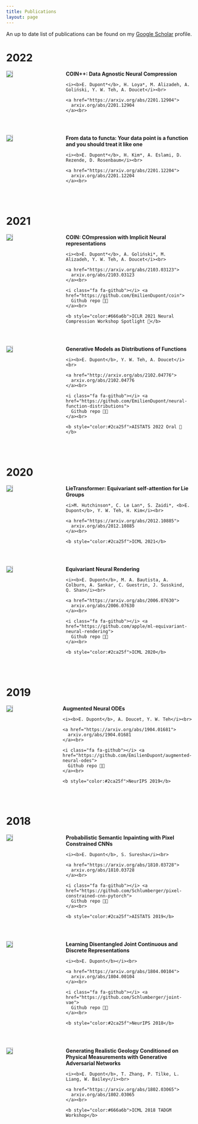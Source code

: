 ```yaml
---
title: Publications
layout: page
---
```


An up to date list of publications can be found on my [Google Scholar](https://scholar.google.com/citations?user=IY5WyIEAAAAJ&hl=en) profile.


# 2022

<div style="display:flex;">

  <div style="flex:1; padding-right:5%">
    <img src="{{ site.url }}/imgs/paper-icons/coinpp.png" style="align:left; border: 1px solid #d3d3d3; border-style: outset;">
  </div>

  <div style="flex:2.5;">
    <b style="font-size: 100%;">COIN++: Data Agnostic Neural Compression</b><br>

    <i><b>E. Dupont*</b>, H. Loya*, M. Alizadeh, A. Goliński, Y. W. Teh, A. Doucet</i><br>

    <a href="https://arxiv.org/abs/2201.12904">
      arxiv.org/abs/2201.12904
    </a><br>
  </div>
</div>

&nbsp;


<div style="display:flex;">

  <div style="flex:1; padding-right:5%">
    <img src="{{ site.url }}/imgs/paper-icons/functa.png" style="align:left; border: 1px solid #d3d3d3; border-style: outset;">
  </div>

  <div style="flex:2.5;">
    <b style="font-size: 100%;">From data to functa: Your data point is a function and you should treat it like one</b><br>

    <i><b>E. Dupont*</b>, H. Kim*, A. Eslami, D. Rezende, D. Rosenbaum</i><br>

    <a href="https://arxiv.org/abs/2201.12204">
      arxiv.org/abs/2201.12204
    </a><br>
  </div>
</div>

&nbsp;


# 2021

<div style="display:flex;">

  <div style="flex:1; padding-right:5%">
    <img src="{{ site.url }}/imgs/paper-icons/coin.png" style="align:left; border: 1px solid #d3d3d3; border-style: outset;">
  </div>

  <div style="flex:2.5;">
    <b style="font-size: 100%;">COIN: COmpression with Implicit Neural representations</b><br>

    <i><b>E. Dupont*</b>, A. Goliński*, M. Alizadeh, Y. W. Teh, A. Doucet</i><br>

    <a href="https://arxiv.org/abs/2103.03123">
      arxiv.org/abs/2103.03123
    </a><br>

    <i class="fa fa-github"></i> <a href="https://github.com/EmilienDupont/coin">
      Github repo 👩‍💻
    </a><br>

    <b style="color:#666a6b">ICLR 2021 Neural Compression Workshop Spotlight 🎉</b>
  </div>
</div>

&nbsp;


<div style="display:flex;">

  <div style="flex:1; padding-right:5%">
    <img src="{{ site.url }}/imgs/paper-icons/nfd.png" style="align:left; border: 1px solid #d3d3d3; border-style: outset;">
  </div>

  <div style="flex:2.5;">
    <b style="font-size: 100%;">Generative Models as Distributions of Functions</b><br>

    <i><b>E. Dupont</b>, Y. W. Teh, A. Doucet</i><br>

    <a href="http://arxiv.org/abs/2102.04776">
      arxiv.org/abs/2102.04776
    </a><br>

    <i class="fa fa-github"></i> <a href="https://github.com/EmilienDupont/neural-function-distributions">
      Github repo 👩‍💻
    </a><br>

    <b style="color:#2ca25f">AISTATS 2022 Oral 🌟</b>
  </div>
</div>

&nbsp;


# 2020

<div style="display:flex;">

  <div style="flex:1; padding-right:5%">
    <img src="{{ site.url }}/imgs/paper-icons/lietransformer.png" style="align:left; border: 1px solid #d3d3d3; border-style: outset;">
  </div>

  <div style="flex:2.5;">
    <b style="font-size: 100%;">LieTransformer: Equivariant self-attention for Lie Groups</b><br>

    <i>M. Hutchinson*, C. Le Lan*, S. Zaidi*, <b>E. Dupont</b>, Y. W. Teh, H. Kim</i><br>

    <a href="https://arxiv.org/abs/2012.10885">
      arxiv.org/abs/2012.10885
    </a><br>

    <b style="color:#2ca25f">ICML 2021</b>
  </div>
</div>

&nbsp;


<div style="display:flex;">

  <div style="flex:1; padding-right:5%">
    <img src="{{ site.url }}/imgs/paper-icons/enr.png" style="align:left; border: 1px solid #d3d3d3; border-style: outset;">
  </div>

  <div style="flex:2.5;">
    <b style="font-size: 100%;">Equivariant Neural Rendering</b><br>

    <i><b>E. Dupont</b>, M. A. Bautista, A. Colburn, A. Sankar, C. Guestrin, J. Susskind, Q. Shan</i><br>

    <a href="https://arxiv.org/abs/2006.07630">
      arxiv.org/abs/2006.07630
    </a><br>

    <i class="fa fa-github"></i> <a href="https://github.com/apple/ml-equivariant-neural-rendering">
      Github repo 👩‍💻
    </a><br>

    <b style="color:#2ca25f">ICML 2020</b>
  </div>
</div>

&nbsp;


# 2019

<div style="display:flex;">

  <div style="flex:1; padding-right:5%">
    <img src="{{ site.url }}/imgs/paper-icons/anode.png" style="align:left; border: 1px solid #d3d3d3; border-style: outset;">
  </div>

  <div style="flex:2.5;">
    <b style="font-size: 100%;">Augmented Neural ODEs</b><br>

    <i><b>E. Dupont</b>, A. Doucet, Y. W. Teh</i><br>

    <a href="https://arxiv.org/abs/1904.01681">
      arxiv.org/abs/1904.01681
    </a><br>

    <i class="fa fa-github"></i> <a href="https://github.com/EmilienDupont/augmented-neural-odes">
      Github repo 👩‍💻
    </a><br>

    <b style="color:#2ca25f">NeurIPS 2019</b>
  </div>
</div>

&nbsp;


# 2018

<div style="display:flex;">

  <div style="flex:1; padding-right:5%">
    <img src="{{ site.url }}/imgs/paper-icons/inpainting.png" style="align:left; border: 1px solid #d3d3d3; border-style: outset;">
  </div>

  <div style="flex:2.5;">
    <b style="font-size: 100%;">Probabilistic Semantic Inpainting with Pixel Constrained CNNs</b><br>

    <i><b>E. Dupont</b>, S. Suresha</i><br>

    <a href="https://arxiv.org/abs/1810.03728">
      arxiv.org/abs/1810.03728
    </a><br>

    <i class="fa fa-github"></i> <a href="https://github.com/Schlumberger/pixel-constrained-cnn-pytorch">
      Github repo 👩‍💻
    </a><br>

    <b style="color:#2ca25f">AISTATS 2019</b>
  </div>
</div>

&nbsp;


<div style="display:flex;">

  <div style="flex:1; padding-right:5%">
    <img src="{{ site.url }}/imgs/paper-icons/jointvae.png" style="align:left; border: 1px solid #d3d3d3; border-style: outset;">
  </div>

  <div style="flex:2.5;">
    <b style="font-size: 100%;">Learning Disentangled Joint Continuous and Discrete Representations</b><br>

    <i><b>E. Dupont</b></i><br>

    <a href="https://arxiv.org/abs/1804.00104">
      arxiv.org/abs/1804.00104
    </a><br>

    <i class="fa fa-github"></i> <a href="https://github.com/Schlumberger/joint-vae">
      Github repo 👩‍💻
    </a><br>

    <b style="color:#2ca25f">NeurIPS 2018</b>
  </div>
</div>

&nbsp;


<div style="display:flex;">

  <div style="flex:1; padding-right:5%">
    <img src="{{ site.url }}/imgs/paper-icons/geology.png" style="align:left; border: 1px solid #d3d3d3; border-style: outset;">
  </div>

  <div style="flex:2.5;">
    <b style="font-size: 100%;">Generating Realistic Geology Conditioned on Physical Measurements with Generative Adversarial Networks</b><br>

    <i><b>E. Dupont</b>, T. Zhang, P. Tilke, L. Liang, W. Bailey</i><br>

    <a href="https://arxiv.org/abs/1802.03065">
      arxiv.org/abs/1802.03065
    </a><br>

    <b style="color:#666a6b">ICML 2018 TADGM Workshop</b>
  </div>
</div>

&nbsp;
